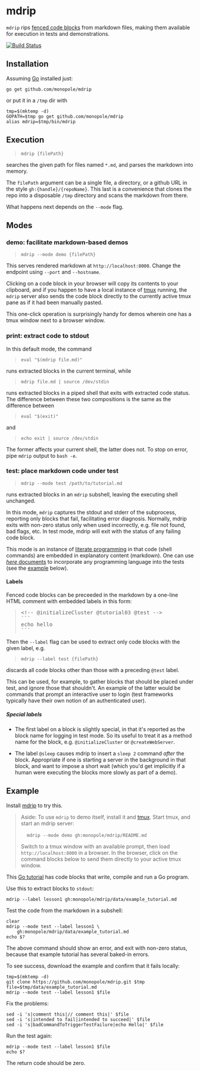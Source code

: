 # mdrip

[fenced code blocks]: https://help.github.com/articles/creating-and-highlighting-code-blocks/#fenced-code-blocks
[travis-mdrip]: https://travis-ci.org/monopole/mdrip

`mdrip` rips [fenced code blocks] from markdown files,
making them available for execution in tests and
demonstrations.

[![Build Status](https://travis-ci.org/monopole/mdrip.svg?branch=master)](https://travis-ci.org/monopole/mdrip)


## Installation

Assuming [Go](https://golang.org/dl) installed just:

```
go get github.com/monopole/mdrip
```

or put it in a `/tmp` dir with
```
tmp=$(mktemp -d)
GOPATH=$tmp go get github.com/monopole/mdrip
alias mdrip=$tmp/bin/mdrip
```

## Execution

> `mdrip {filePath}`

searches the given path for files named `*.md`, and
parses the markdown into memory.

The `filePath` argument can be a single file, a
directory, or a github URL in the style
`gh:{handle}/{repoName}`.  This last is a convenience
that clones the repo into a disposable `/tmp` directory
and scans the markdown from there.

What happens next depends on the `--mode` flag.

## Modes

### demo: facilitate markdown-based demos

> `mdrip --mode demo {filePath}`

This serves rendered markdown at
`http://localhost:8000`.  Change the endpoint using
`--port` and `--hostname`.

[tmux]: https://github.com/tmux/tmux/wiki

Clicking on a code block in your browser will
copy its contents to your clipboard, and if you happen
to have a local instance of [tmux] running, the `mdrip`
server also sends the code block directly to the
currently active tmux pane as if it had been manually
pasted.

This one-click operation is surprisingly handy for
demos wherein one has a tmux window next to a browser
window.

### print: extract code to stdout

In this default mode, the command

> `eval "$(mdrip file.md)"`

runs extracted blocks in the current
terminal, while

> `mdrip file.md | source /dev/stdin`

runs extracted blocks in a piped shell that exits with
extracted code status.  The difference between these
two compositions is the same as the difference between

> `eval "$(exit)"`

and

> `echo exit | source /dev/stdin`

The former affects your current shell, the latter does
not.  To stop on error, pipe `mdrip` output to `bash
-e`.

### test: place markdown code under test

> `mdrip --mode test /path/to/tutorial.md`

runs extracted blocks in an `mdrip` subshell,
leaving the executing shell unchanged.

In this mode, `mdrip` captures the stdout and stderr of
the subprocess, reporting only blocks that fail,
facilitating error diagnosis.  Normally, mdrip exits
with non-zero status only when used incorrectly,
e.g. file not found, bad flags, etc.  In test mode,
mdrip will exit with the status of any failing code
block.

[literate programming]: http://en.wikipedia.org/wiki/Literate_programming
[_here_ documents]: http://tldp.org/LDP/abs/html/here-docs.html

This mode is an instance of [literate programming] in
that code (shell commands) are embedded in explanatory
content (markdown).  One can use [_here_ documents] to
incorporate any programming language into the tests
(see the [example](#example) below).

#### Labels

Fenced code blocks can be preceeded in the markdown by
a one-line HTML comment with embedded labels in this form:

<blockquote>
<pre>
&lt;&#33;-- @initializeCluster @tutorial03 @test --&gt;
&#96;&#96;&#96;
echo hello
&#96;&#96;&#96;
</pre>
</blockquote>

Then the `--label` flag can be used to extract only
code blocks with the given label, e.g.

> `mdrip --label test {filePath}`

discards all code blocks other than those with a
preceding `@test` label.

This can be used, for example, to gather blocks that
should be placed under test, and ignore those that
shouldn't.  An example of the latter would be commands
that prompt an interactive user to login (test
frameworks typically have their own notion of an
authenticated user).

##### Special labels

 * The first label on a block is slightly special, in
   that it's reported as the block name for logging in
   test mode.  So its useful to treat it as a method
   name for the block, e.g. `@initializeCluster` or
   `@createWebServer`.

 * The label `@sleep` causes mdrip to insert a `sleep
   2` command _after_ the block.  Appropriate if one is
   starting a server in the background in that block,
   and want to impose a short wait (which you'd get
   implicitly if a human were executing the blocks more
   slowly as part of a demo).


## Example

Install [mdrip](#Installation) to try this.

> Aside: To use `mdrip` to demo itself, install it and [tmux].
> Start tmux, and start an mdrip server:
>
> &nbsp; &nbsp; `mdrip --mode demo gh:monopole/mdrip/README.md`
>
> Switch to a tmux window with an available prompt, then
> load `http://localhost:8000` in a browser.
> In the browser, click on the command blocks below to send them
> directly to your active tmux window.

[Go tutorial]: https://github.com/monopole/mdrip/blob/master/data/example_tutorial.md
[raw-example]: https://raw.githubusercontent.com/monopole/mdrip/master/data/example_tutorial.md

This [Go tutorial] has code blocks that write, compile
and run a Go program.

Use this to extract blocks to `stdout`:

```
mdrip --label lesson1 gh:monopole/mdrip/data/example_tutorial.md
```

Test the code from the markdown in a subshell:
```
clear
mdrip --mode test --label lesson1 \
    gh:monopole/mdrip/data/example_tutorial.md
echo $?
```

The above command should show an error, and exit with non-zero status,
because that example tutorial has several baked-in errors.

To see success, download the example and confirm
that it fails locally:
```
tmp=$(mktemp -d)
git clone https://github.com/monopole/mdrip.git $tmp
file=$tmp/data/example_tutorial.md
mdrip --mode test --label lesson1 $file
```

Fix the problems:
```
sed -i 's|comment this|// comment this|' $file
sed -i 's|intended to fail|intended to succeed|' $file
sed -i 's|badCommandToTriggerTestFailure|echo Hello|' $file
```

Run the test again:
```
mdrip --mode test --label lesson1 $file
echo $?
```

The return code should be zero.
